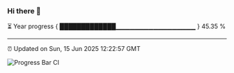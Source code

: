 ### Hi there 👋

⏳ Year progress { █████████████▁▁▁▁▁▁▁▁▁▁▁▁▁▁▁▁▁ } 45.35 %

---

⏰ Updated on Sun, 15 Jun 2025 12:22:57 GMT

![Progress Bar CI](https://github.com/code-lakshay/GitHub-Actions-Demo/workflows/Progress%20Bar%20CI/badge.svg)
